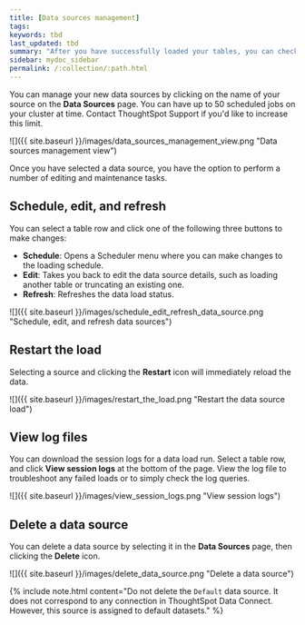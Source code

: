 ```yaml
---
title: [Data sources management]
tags:
keywords: tbd
last_updated: tbd
summary: "After you have successfully loaded your tables, you can check on the status of the load, make edits, and more."
sidebar: mydoc_sidebar
permalink: /:collection/:path.html
---
```

You can manage your new data sources by clicking on the name of your source on the **Data Sources** page. You can have up to 50 scheduled jobs on your cluster at time. Contact ThoughtSpot Support if you'd like to increase this limit.

 ![]({{ site.baseurl }}/images/data_sources_management_view.png "Data sources management view")

Once you have selected a data source, you have the option to perform a number of editing and maintenance tasks.

## Schedule, edit, and refresh

You can select a table row and click one of the following three buttons to make changes:

-   **Schedule**: Opens a Scheduler menu where you can make changes to the loading schedule.
-   **Edit**: Takes you back to edit the data source details, such as loading another table or truncating an existing one.
-   **Refresh**: Refreshes the data load status.

 ![]({{ site.baseurl }}/images/schedule_edit_refresh_data_source.png "Schedule, edit, and refresh data sources")

## Restart the load

Selecting a source and clicking the **Restart** icon will immediately reload the data.

 ![]({{ site.baseurl }}/images/restart_the_load.png "Restart the data source load")

## View log files

You can download the session logs for a data load run. Select a table row, and click **View session logs** at the bottom of the page. View the log file to troubleshoot any failed loads or to simply check the log queries.

 ![]({{ site.baseurl }}/images/view_session_logs.png "View session logs")

## Delete a data source

You can delete a data source by selecting it in the **Data Sources** page, then clicking the **Delete** icon.

 ![]({{ site.baseurl }}/images/delete_data_source.png "Delete a data source")

{% include note.html content="Do not delete the `Default` data source. It does not correspond to any connection in ThoughtSpot Data Connect. However, this source is assigned to default datasets." %}
